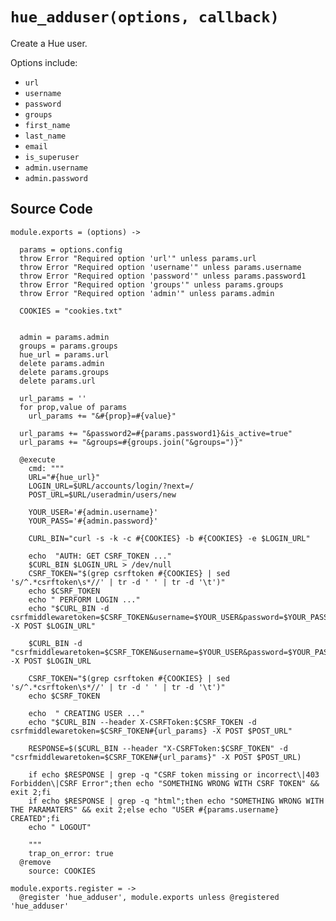 
# `hue_adduser(options, callback)`

Create a Hue user.

Options include:

*   `url`
*   `username`   
*   `password`   
*   `groups`   
*   `first_name`   
*   `last_name`   
*   `email`   
*   `is_superuser`   
*   `admin.username`   
*   `admin.password`   

## Source Code

    module.exports = (options) ->

      params = options.config
      throw Error "Required option 'url'" unless params.url
      throw Error "Required option 'username'" unless params.username
      throw Error "Required option 'password'" unless params.password1
      throw Error "Required option 'groups'" unless params.groups
      throw Error "Required option 'admin'" unless params.admin

      COOKIES = "cookies.txt"
      

      admin = params.admin
      groups = params.groups
      hue_url = params.url
      delete params.admin
      delete params.groups
      delete params.url

      url_params = ''
      for prop,value of params
        url_params += "&#{prop}=#{value}"

      url_params += "&password2=#{params.password1}&is_active=true"
      url_params += "&groups=#{groups.join("&groups=")}"

      @execute
        cmd: """
        URL="#{hue_url}"
        LOGIN_URL=$URL/accounts/login/?next=/
        POST_URL=$URL/useradmin/users/new

        YOUR_USER='#{admin.username}'
        YOUR_PASS='#{admin.password}'

        CURL_BIN="curl -s -k -c #{COOKIES} -b #{COOKIES} -e $LOGIN_URL"

        echo  "AUTH: GET CSRF_TOKEN ..."
        $CURL_BIN $LOGIN_URL > /dev/null
        CSRF_TOKEN="$(grep csrftoken #{COOKIES} | sed 's/^.*csrftoken\s*//' | tr -d ' ' | tr -d '\t')"
        echo $CSRF_TOKEN
        echo " PERFORM LOGIN ..."
        echo "$CURL_BIN -d csrfmiddlewaretoken=$CSRF_TOKEN&username=$YOUR_USER&password=$YOUR_PASS -X POST $LOGIN_URL"

        $CURL_BIN -d "csrfmiddlewaretoken=$CSRF_TOKEN&username=$YOUR_USER&password=$YOUR_PASS" -X POST $LOGIN_URL

        CSRF_TOKEN="$(grep csrftoken #{COOKIES} | sed 's/^.*csrftoken\s*//' | tr -d ' ' | tr -d '\t')"
        echo $CSRF_TOKEN

        echo  " CREATING USER ..."
        echo "$CURL_BIN --header X-CSRFToken:$CSRF_TOKEN -d csrfmiddlewaretoken=$CSRF_TOKEN#{url_params} -X POST $POST_URL"

        RESPONSE=$($CURL_BIN --header "X-CSRFToken:$CSRF_TOKEN" -d "csrfmiddlewaretoken=$CSRF_TOKEN#{url_params}" -X POST $POST_URL)

        if echo $RESPONSE | grep -q "CSRF token missing or incorrect\|403 Forbidden\|CSRF Error";then echo "SOMETHING WRONG WITH CSRF TOKEN" && exit 2;fi
        if echo $RESPONSE | grep -q "html";then echo "SOMETHING WRONG WITH THE PARAMATERS" && exit 2;else echo "USER #{params.username} CREATED";fi
        echo " LOGOUT"

        """
        trap_on_error: true
      @remove
        source: COOKIES

    module.exports.register = ->
      @register 'hue_adduser', module.exports unless @registered 'hue_adduser'

